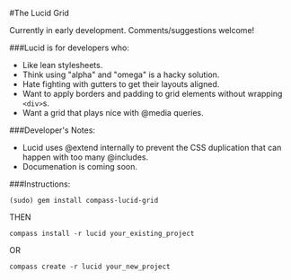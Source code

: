 #The Lucid Grid

Currently in early development. Comments/suggestions welcome!

###Lucid is for developers who:

* Like lean stylesheets. 
* Think using "alpha" and "omega" is a hacky solution.
* Hate fighting with gutters to get their layouts aligned.
* Want to apply borders and padding to grid elements without wrapping `<div>`s.
* Want a grid that plays nice with @media queries. 

###Developer's Notes:

* Lucid uses @extend internally to prevent the CSS duplication that can happen with too many @includes.
* Documenation is coming soon.

###Instructions:

`(sudo) gem install compass-lucid-grid`

THEN

`compass install -r lucid your_existing_project`

OR

`compass create -r lucid your_new_project`
